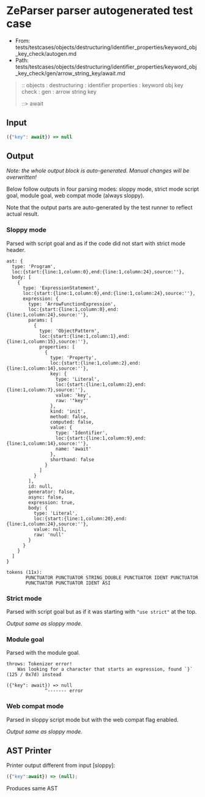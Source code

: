 # ZeParser parser autogenerated test case

- From: tests/testcases/objects/destructuring/identifier_properties/keyword_obj_key_check/autogen.md
- Path: tests/testcases/objects/destructuring/identifier_properties/keyword_obj_key_check/gen/arrow_string_key/await.md

> :: objects : destructuring : identifier properties : keyword obj key check : gen : arrow string key
>
> ::> await

## Input


`````js
({"key": await}) => null
`````

## Output

_Note: the whole output block is auto-generated. Manual changes will be overwritten!_

Below follow outputs in four parsing modes: sloppy mode, strict mode script goal, module goal, web compat mode (always sloppy).

Note that the output parts are auto-generated by the test runner to reflect actual result.

### Sloppy mode

Parsed with script goal and as if the code did not start with strict mode header.

`````
ast: {
  type: 'Program',
  loc:{start:{line:1,column:0},end:{line:1,column:24},source:''},
  body: [
    {
      type: 'ExpressionStatement',
      loc:{start:{line:1,column:0},end:{line:1,column:24},source:''},
      expression: {
        type: 'ArrowFunctionExpression',
        loc:{start:{line:1,column:0},end:{line:1,column:24},source:''},
        params: [
          {
            type: 'ObjectPattern',
            loc:{start:{line:1,column:1},end:{line:1,column:15},source:''},
            properties: [
              {
                type: 'Property',
                loc:{start:{line:1,column:2},end:{line:1,column:14},source:''},
                key: {
                  type: 'Literal',
                  loc:{start:{line:1,column:2},end:{line:1,column:7},source:''},
                  value: 'key',
                  raw: '"key"'
                },
                kind: 'init',
                method: false,
                computed: false,
                value: {
                  type: 'Identifier',
                  loc:{start:{line:1,column:9},end:{line:1,column:14},source:''},
                  name: 'await'
                },
                shorthand: false
              }
            ]
          }
        ],
        id: null,
        generator: false,
        async: false,
        expression: true,
        body: {
          type: 'Literal',
          loc:{start:{line:1,column:20},end:{line:1,column:24},source:''},
          value: null,
          raw: 'null'
        }
      }
    }
  ]
}

tokens (11x):
       PUNCTUATOR PUNCTUATOR STRING_DOUBLE PUNCTUATOR IDENT PUNCTUATOR
       PUNCTUATOR PUNCTUATOR IDENT ASI
`````

### Strict mode

Parsed with script goal but as if it was starting with `"use strict"` at the top.

_Output same as sloppy mode._

### Module goal

Parsed with the module goal.

`````
throws: Tokenizer error!
    Was looking for a character that starts an expression, found `}` (125 / 0x7d) instead

({"key": await}) => null
              ^------- error
`````


### Web compat mode

Parsed in sloppy script mode but with the web compat flag enabled.

_Output same as sloppy mode._

## AST Printer

Printer output different from input [sloppy]:

````js
({"key":await}) => (null);
````

Produces same AST
